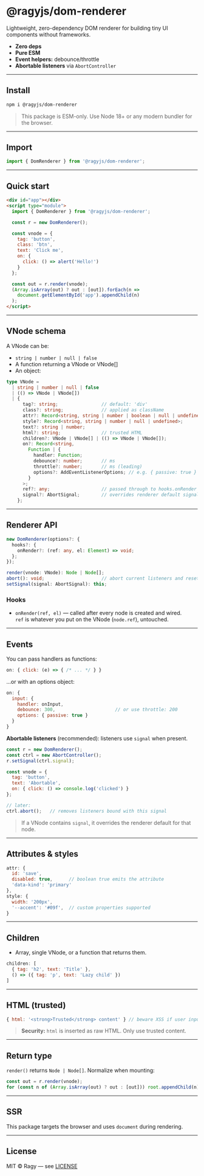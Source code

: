 # @ragyjs/dom-renderer

Lightweight, zero-dependency DOM renderer for building tiny UI components without frameworks.

- **Zero deps**
- **Pure ESM**
- **Event helpers:** debounce/throttle
- **Abortable listeners** via `AbortController`

---

## Install

```bash
npm i @ragyjs/dom-renderer
```

> This package is ESM-only. Use Node 18+ or any modern bundler for the browser.

---

## Import

```js
import { DomRenderer } from '@ragyjs/dom-renderer';
```

---

## Quick start

```html
<div id="app"></div>
<script type="module">
  import { DomRenderer } from '@ragyjs/dom-renderer';

  const r = new DomRenderer();

  const vnode = {
    tag: 'button',
    class: 'btn',
    text: 'Click me',
    on: {
      click: () => alert('Hello!')
    }
  };

  const out = r.render(vnode);
  (Array.isArray(out) ? out : [out]).forEach(n =>
    document.getElementById('app').appendChild(n)
  );
</script>
```

---

## VNode schema

A VNode can be:

- `string | number | null | false`
- A function returning a VNode or VNode[]
- An object:

```ts
type VNode =
  | string | number | null | false
  | (() => VNode | VNode[])
  | {
      tag?: string;                // default: 'div'
      class?: string;              // applied as className
      attr?: Record<string, string | number | boolean | null | undefined>;
      style?: Record<string, string | number | null | undefined>;
      text?: string | number;
      html?: string;               // trusted HTML
      children?: VNode | VNode[] | (() => VNode | VNode[]);
      on?: Record<string,
        Function | {
          handler: Function;
          debounce?: number;       // ms
          throttle?: number;       // ms (leading)
          options?: AddEventListenerOptions; // e.g. { passive: true }
        }
      >;
      ref?: any;                   // passed through to hooks.onRender
      signal?: AbortSignal;        // overrides renderer default signal
    };
```

---

## Renderer API

```ts
new DomRenderer(options?: {
  hooks?: {
    onRender?: (ref: any, el: Element) => void;
  };
});

render(vnode: VNode): Node | Node[];
abort(): void;                     // abort current listeners and reset controller
setSignal(signal: AbortSignal): this;
```

### Hooks

- `onRender(ref, el)` — called after every node is created and wired.  
  `ref` is whatever you put on the VNode (`node.ref`), untouched.

---

## Events

You can pass handlers as functions:

```js
on: { click: (e) => { /* ... */ } }
```

…or with an options object:

```js
on: {
  input: {
    handler: onInput,
    debounce: 300,                      // or use throttle: 200
    options: { passive: true }
  }
}
```

**Abortable listeners** (recommended): listeners use `signal` when present.

```js
const r = new DomRenderer();
const ctrl = new AbortController();
r.setSignal(ctrl.signal);

const vnode = {
  tag: 'button',
  text: 'Abortable',
  on: { click: () => console.log('clicked') }
};

// later:
ctrl.abort();   // removes listeners bound with this signal
```

> If a VNode contains `signal`, it overrides the renderer default for that node.

---

## Attributes & styles

```js
attr: {
  id: 'save',
  disabled: true,      // boolean true emits the attribute
  'data-kind': 'primary'
},
style: {
  width: '200px',
  '--accent': '#09f',  // custom properties supported
}
```

---

## Children

- Array, single VNode, or a function that returns them.

```js
children: [
  { tag: 'h2', text: 'Title' },
  () => ({ tag: 'p', text: 'Lazy child' })
]
```

---

## HTML (trusted)

```js
{ html: '<strong>Trusted</strong> content' } // beware XSS if user input reaches this
```

> **Security:** `html` is inserted as raw HTML. Only use trusted content.

---

## Return type

`render()` returns `Node | Node[]`. Normalize when mounting:

```js
const out = r.render(vnode);
for (const n of (Array.isArray(out) ? out : [out])) root.appendChild(n);
```

---

## SSR

This package targets the browser and uses `document` during rendering.

---

## License

MIT © Ragy — see [LICENSE](./LICENSE)
